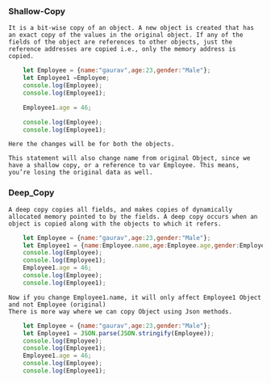 
### Shallow-Copy
    It is a bit-wise copy of an object. A new object is created that has an exact copy of the values in the original object. If any of the fields of the object are references to other objects, just the reference addresses are copied i.e., only the memory address is copied.

```javascript
    let Employee = {name:"gaurav",age:23,gender:"Male"};
    let Employee1 =Employee;
    console.log(Employee);
    console.log(Employee1);

    Employee1.age = 46;

    console.log(Employee);
    console.log(Employee1);
```
    Here the changes will be for both the objects.

    This statement will also change name from original Object, since we have a shallow copy, or a reference to var Employee. This means, you’re losing the original data as well.

### Deep_Copy

    A deep copy copies all fields, and makes copies of dynamically allocated memory pointed to by the fields. A deep copy occurs when an object is copied along with the objects to which it refers.
```javascript
    let Employee = {name:"gaurav",age:23,gender:"Male"};
    let Employee1 = {name:Employee.name,age:Employee.age,gender:Employee.gender};
    console.log(Employee);
    console.log(Employee1);
    Employee1.age = 46;
    console.log(Employee);
    console.log(Employee1);

```
    Now if you change Employee1.name, it will only affect Employee1 Object and not Employee (original)
    There is more way where we can copy Object using Json methods.
```javascript
    let Employee = {name:"gaurav",age:23,gender:"Male"};
    let Employee1 = JSON.parse(JSON.stringify(Employee));
    console.log(Employee);
    console.log(Employee1);
    Employee1.age = 46;
    console.log(Employee);
    console.log(Employee1);
```